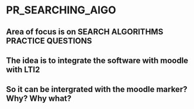# PR_SEARCHING_AlGO

## Area of focus is on SEARCH ALGORITHMS PRACTICE QUESTIONS

## The idea is to integrate the software with moodle with LTI2

## So it can be intergrated with the moodle marker? Why? Why what?

